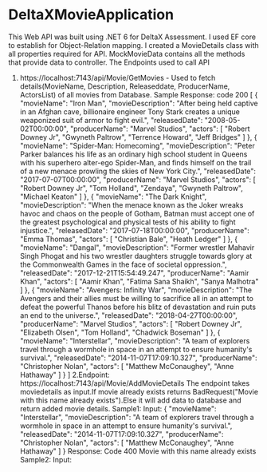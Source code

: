 # DeltaXMovieApplication
This Web API was built using .NET 6 for DeltaX Assessment. 
I used EF core to establish for Object-Relation mapping.
I created a MovieDetails class with all properties required for API.
MockMovieData contains all the methods that provide data to controller.
The Endpoints used to call API
1. https://localhost:7143/api/Movie/GetMovies - Used to fetch details(MovieName, Description, Releaseddate, ProducerName, ActorsList) of all movies from Database.
	Sample Response: code 200
   [
    {
        "movieName": "Iron Man",
        "movieDescription": "After being held captive in an Afghan cave, billionaire engineer Tony Stark creates a unique weaponized suit of armor to fight evil.",
        "releasedDate": "2008-05-02T00:00:00",
        "producerName": "Marvel Studios",
        "actors": [
            "Robert Downey Jr",
            "Gwyneth Paltrow",
            "Terrence Howard",
            "Jeff Bridges"
        ]
    },
    {
        "movieName": "Spider-Man: Homecoming",
        "movieDescription": "Peter Parker balances his life as an ordinary high school student in Queens with his superhero alter-ego Spider-Man, and finds himself on the trail of a new menace prowling the skies of New York City.",
        "releasedDate": "2017-07-07T00:00:00",
        "producerName": "Marvel Studios",
        "actors": [
            "Robert Downey Jr",
            "Tom Holland",
            "Zendaya",
            "Gwyneth Paltrow",
            "Michael Keaton"
        ]
    },
    {
        "movieName": "The Dark Knight",
        "movieDescription": "When the menace known as the Joker wreaks havoc and chaos on the people of Gotham, Batman must accept one of the greatest psychological and physical tests of his ability to fight injustice.",
        "releasedDate": "2017-07-18T00:00:00",
        "producerName": "Emma Thomas",
        "actors": [
            "Christian Bale",
            "Heath Ledger"
        ]
    },
    {
        "movieName": "Dangal",
        "movieDescription": "Former wrestler Mahavir Singh Phogat and his two wrestler daughters struggle towards glory at the Commonwealth Games in the face of societal oppression.",
        "releasedDate": "2017-12-21T15:54:49.247",
        "producerName": "Aamir Khan",
        "actors": [
            "Aamir Khan",
            "Fatima Sana Shaikh",
            "Sanya Malhotra"
        ]
    },
    {
        "movieName": "Avengers: Infinity War",
        "movieDescription": "The Avengers and their allies must be willing to sacrifice all in an attempt to defeat the powerful Thanos before his blitz of devastation and ruin puts an end to the universe.",
        "releasedDate": "2018-04-27T00:00:00",
        "producerName": "Marvel Studios",
        "actors": [
            "Robert Downey Jr",
            "Elizabeth Olsen",
            "Tom Holland",
            "Chadwick Boseman"
        ]
    },
    {
        "movieName": "Interstellar",
        "movieDescription": "A team of explorers travel through a wormhole in space in an attempt to ensure humanity's survival.",
        "releasedDate": "2014-11-07T17:09:10.327",
        "producerName": "Christopher Nolan",
        "actors": [
            "Matthew McConaughey",
            "Anne Hathaway"
        ]
    }
   ]
2.Endpoint: https://localhost:7143/api/Movie/AddMovieDetails
    The endpoint takes moviedetails as input.If movie already exists returns BadRequest("Movie with this name already exists").Else it will add data to database and return added movie details.
    Sample1:
    Input: 
    {
        "movieName": "Interstellar",
        "movieDescription": "A team of explorers travel through a wormhole in space in an attempt to ensure humanity's survival.",
        "releasedDate": "2014-11-07T17:09:10.327",
        "producerName": "Christopher Nolan",
        "actors": [
            "Matthew McConaughey",
            "Anne Hathaway"
        ]
    }
    Response: Code 400 
    Movie with this name already exists
    Sample2:
    Input:
    